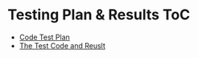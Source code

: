 # Testing Plan & Results ToC

- [Code Test Plan](Code%20test%20plan.pdf)
- [The Test Code and Reuslt](/../../tree/master/Code/Python/VSB_Plus%20Test)
